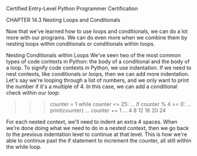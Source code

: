 
Certified Entry-Level Python Programmer Certification


CHAPTER 14.3
Nesting Loops and Conditionals

Now that we've learned how to use loops and conditionals, we can do a lot more with our programs. We can do even more when we combine them by nesting loops within conditionals or conditionals within loops.

Nesting Conditionals within Loops
We've seen two of the most common types of code contexts in Python: the body of a conditional and the body of a loop. To signify code contexts in Python, we use indentation. If we need to nest contexts, like conditionals or loops, then we can add more indentation. Let's say we're looping through a list of numbers, and we only want to print the number if it's a multiple of 4. In this case, we can add a conditional check within our loop:

>>> counter = 1
>>> while counter <= 25:
...     if counter % 4 == 0:
...         print(counter)
...     counter += 1
...
4
8
12
16
20
24

For each nested context, we'll need to indent an extra 4 spaces. When we're done doing what we need to do in a nested context, then we go back to the previous indentation level to continue at that level. This is how we're able to continue past the if statement to increment the counter, all still within the while loop.
